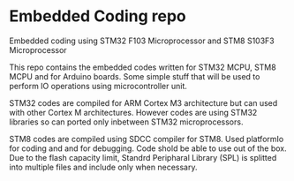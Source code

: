 # Embedded Coding repo
Embedded coding using STM32 F103 Microprocessor and STM8 S103F3 Microprocessor

This repo contains the embedded codes written for STM32 MCPU, STM8 MCPU and for Arduino boards.
Some simple stuff that will be used to perform IO operations using microcontroller unit.

STM32 codes are compiled for ARM Cortex M3 architecture but can used with other Cortex M architectures. However codes are using STM32 libraries so can ported only inbetween STM32 microprocessors.

STM8 codes are compiled using SDCC compiler for STM8. Used platformIo for coding and and for debugging. Code shold be able to use out of the box. Due to the flash capacity limit, Standrd Peripharal Library (SPL) is splitted into multiple files and include only when necessary.
